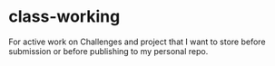 # class-working
For active work on Challenges and project that I want to store before submission or before publishing to my personal repo.
